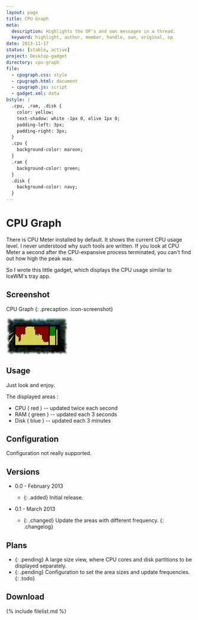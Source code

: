 ```yaml
---
layout: page
title: CPU Graph
meta:
  description: Highlights the OP's and own messages in a thread.
  keyword: highlight, author, member, handle, own, original, op
date: 2013-11-17
status: [stable, active]
project: Desktop-gadget
directory: cpu-graph
file:
  - cpugraph.css: style
  - cpugraph.html: document
  - cpugraph.js: script
  - gadget.xml: data
bstyle: |
  .cpu, .ram, .disk {
    color: yellow;
    text-shadow: white -1px 0, olive 1px 0;
    padding-left: 3px;
    padding-right: 3px;
  }
  .cpu {
    background-color: maroon;
  }
  .ram {
    background-color: green;
  }
  .disk {
    background-color: navy;
  }
---
```


# CPU Graph

There is CPU Meter installed by default. It shows the current CPU usage level. I
never understood why such tools are written. If you look at CPU Meter a second
after the CPU-expansive process terminated, you can't find out how high the peak
was.

So I wrote this little gadget, which displays the CPU usage similar to IceWM's
tray app.

## Screenshot

CPU Graph
{: .precaption .icon-screenshot}

![screenshot](cpu-graph.png)

## Usage

Just look and enjoy.

The displayed areas :

* CPU ( <span class="cpu">red</span> ) -- updated twice each second
* RAM ( <span class="ram">green</span> ) -- updated each 3 seconds
* Disk ( <span class="disk">blue</span> ) -- updated each 3 minutes

## Configuration

Configuration not really supported.

## Versions

* 0.0 - February 2013
  * {: .added} Initial release.

* 0.1 - March 2013
  * {: .changed} Update the areas with different frequency.
{: .changelog}

## Plans

* {: .pending} A large size view, where CPU cores and disk partitions to be
  displayed separately.
* {: .pending} Configuration to set the area sizes and update frequencies.
{: .todo}

## Download

{% include filelist.md %}

